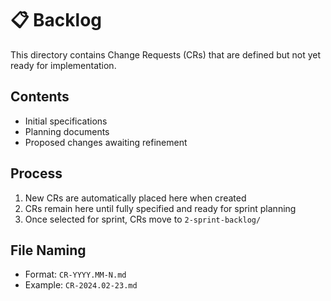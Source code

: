 # 📋 Backlog

This directory contains Change Requests (CRs) that are defined but not yet ready for implementation.

## Contents
- Initial specifications
- Planning documents
- Proposed changes awaiting refinement

## Process
1. New CRs are automatically placed here when created
2. CRs remain here until fully specified and ready for sprint planning
3. Once selected for sprint, CRs move to `2-sprint-backlog/`

## File Naming
- Format: `CR-YYYY.MM-N.md`
- Example: `CR-2024.02-23.md`

